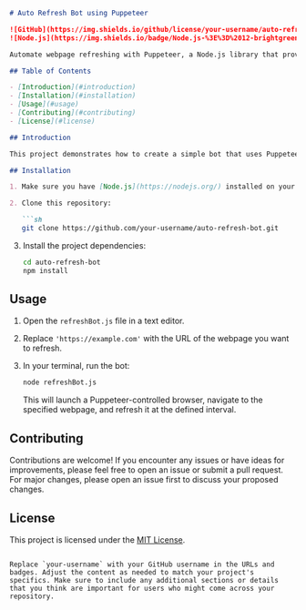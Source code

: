 ```markdown
# Auto Refresh Bot using Puppeteer

![GitHub](https://img.shields.io/github/license/your-username/auto-refresh-bot)
![Node.js](https://img.shields.io/badge/Node.js-%3E%3D%2012-brightgreen)

Automate webpage refreshing with Puppeteer, a Node.js library that provides a high-level API to control headless Chrome or Chromium over the DevTools Protocol.

## Table of Contents

- [Introduction](#introduction)
- [Installation](#installation)
- [Usage](#usage)
- [Contributing](#contributing)
- [License](#license)

## Introduction

This project demonstrates how to create a simple bot that uses Puppeteer to automate the refreshing of a web page at a specified interval. It's a useful example to understand how browser automation can be accomplished using Puppeteer.

## Installation

1. Make sure you have [Node.js](https://nodejs.org/) installed on your system.

2. Clone this repository:

   ```sh
   git clone https://github.com/your-username/auto-refresh-bot.git
   ```

3. Install the project dependencies:

   ```sh
   cd auto-refresh-bot
   npm install
   ```

## Usage

1. Open the `refreshBot.js` file in a text editor.

2. Replace `'https://example.com'` with the URL of the webpage you want to refresh.

3. In your terminal, run the bot:

   ```sh
   node refreshBot.js
   ```

   This will launch a Puppeteer-controlled browser, navigate to the specified webpage, and refresh it at the defined interval.

## Contributing

Contributions are welcome! If you encounter any issues or have ideas for improvements, please feel free to open an issue or submit a pull request. For major changes, please open an issue first to discuss your proposed changes.

## License

This project is licensed under the [MIT License](LICENSE).
```

Replace `your-username` with your GitHub username in the URLs and badges. Adjust the content as needed to match your project's specifics. Make sure to include any additional sections or details that you think are important for users who might come across your repository.
